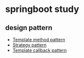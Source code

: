# springboot study

## design pattern
- [Template method pattern](./src/test/java/study/springboot/advanced/trace/template)
- [Strategy pattern](./src/test/java/study/springboot/advanced/trace/strategy)
- [Template callback pattern](./src/test/java/study/springboot/advanced/trace/template)

